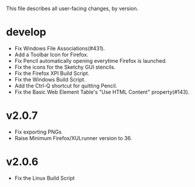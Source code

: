 This file describes all user-facing changes, by version.

# develop

* Fix Windows File Associations(#431).
* Add a Toolbar Icon for Firefox.
* Fix Pencil automatically opening everytime Firefox is launched.
* Fix the icons for the Sketchy GUI stencils.
* Fix the Firefox XPI Build Script.
* Fix the Windows Build Script.
* Add the Ctrl-Q shortcut for quitting Pencil.
* Fix the Basic Web Element Table's "Use HTML Content" property(#143).


# v2.0.7

* Fix exporting PNGs
* Raise Minimum Firefox/XULrunner version to 36.


# v2.0.6

* Fix the Linux Build Script
